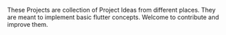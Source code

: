These Projects are collection of Project Ideas from different places. They are meant to implement basic flutter concepts. Welcome to contribute and improve them.
